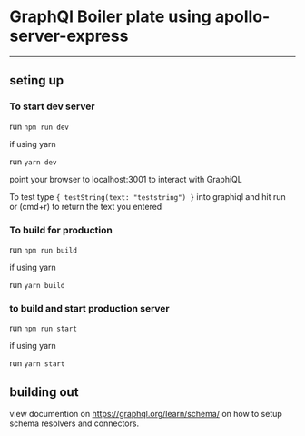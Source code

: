 # GraphQl Boiler plate using apollo-server-express
---
## seting up

### To start dev server
run `npm run dev`

if using yarn

run `yarn dev`

point your browser to localhost:3001 to interact with GraphiQL

To test type 
`{
  testString(text: "teststring")
}`
into graphiql and hit run or (cmd+r) to return the text you entered

### To build for production
run `npm run build`

if using yarn

run `yarn build`

### to build and start production server
run `npm run start`

if using yarn

run `yarn start`

## building out

view documention on https://graphql.org/learn/schema/ on how to setup schema resolvers and connectors. 
